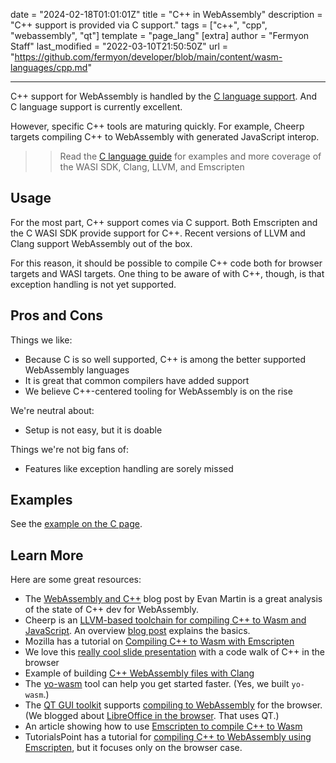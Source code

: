 date = "2024-02-18T01:01:01Z"
title = "C++ in WebAssembly"
description = "C++ support is provided via C support."
tags = ["c++", "cpp", "webassembly", "qt"]
template = "page_lang"
[extra]
author = "Fermyon Staff"
last_modified = "2022-03-10T21:50:50Z"
url = "https://github.com/fermyon/developer/blob/main/content/wasm-languages/cpp.md"

---

C++ support for WebAssembly is handled by the [C language support](/wasm-languages/c-lang). And C language support is currently excellent.

However, specific C++ tools are maturing quickly. For example, Cheerp targets compiling C++ to WebAssembly with generated JavaScript interop.

>> Read the [C language guide](/wasm-languages/c-lang) for examples and more coverage of the WASI SDK, Clang, LLVM, and Emscripten

## Usage

For the most part, C++ support comes via C support. Both Emscripten and the C WASI SDK provide support for C++. Recent versions of LLVM and Clang support WebAssembly out of the box.

For this reason, it should be possible to compile C++ code both for browser targets and WASI targets. One thing to be aware of with C++, though, is that exception handling is not yet supported.

## Pros and Cons

Things we like:

- Because C is so well supported, C++ is among the better supported WebAssembly languages
- It is great that common compilers have added support
- We believe C++-centered tooling for WebAssembly is on the rise

We're neutral about:

- Setup is not easy, but it is doable

Things we're not big fans of:

- Features like exception handling are sorely missed

## Examples

See the [example on the C page](/wasm-languages/c-lang#examples).

## Learn More

Here are some great resources:

- The [WebAssembly and C++](https://neugierig.org/software/blog/2022/06/wasm-c++.html) blog post by Evan Martin is a great analysis of the state of C++ dev for WebAssembly.
- Cheerp is an [LLVM-based toolchain for compiling C++ to Wasm and JavaScript](https://github.com/leaningtech/cheerp-compiler). An overview [blog post](https://medium.com/leaningtech/cheerp-2-7-compile-cpp-to-webassembly-plus-javascript-c9b3ef7e318b) explains the basics.
- Mozilla has a tutorial on [Compiling C++ to Wasm with Emscripten](https://developer.mozilla.org/en-US/docs/WebAssembly/C_to_wasm)
- We love this [really cool slide presentation](https://nxxm.github.io/cppcon2018/CPP_EVERYWHERE_WITH_WASM.html#/) with a code walk of C++ in the browser
- Example of building [C++ WebAssembly files with Clang](https://github.com/PetterS/clang-wasm)
- The [yo-wasm](https://github.com/deislabs/yo-wasm) tool can help you get started faster. (Yes, we built `yo-wasm`.)
- The [QT GUI toolkit](https://www.qt.io/) supports [compiling to WebAssembly](https://wiki.qt.io/Qt_for_WebAssembly) for the browser. (We blogged about [LibreOffice in the browser](https://www.fermyon.com/blog/qt-libreoffice-wasm). That uses QT.)
- An article showing how to use [Emscripten to compile C++ to Wasm](https://medium.com/@tdeniffel/pragmatic-compiling-from-c-to-webassembly-a-guide-a496cc5954b8)
- TutorialsPoint has a tutorial for [compiling C++ to WebAssembly using Emscripten](https://www.tutorialspoint.com/webassembly/webassembly_working_with_cplusplus.htm), but it focuses only on the browser case.